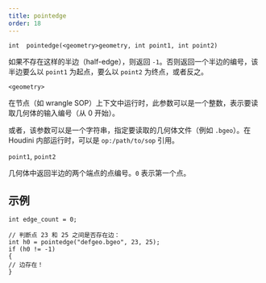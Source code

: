 ```yaml
---
title: pointedge
order: 18
---
```

`int  pointedge(<geometry>geometry, int point1, int point2)`

如果不存在这样的半边（half-edge），则返回 `-1`。否则返回一个半边的编号，该半边要么以 `point1` 为起点，要么以 `point2` 为终点，或者反之。

`<geometry>`

在节点（如 wrangle SOP）上下文中运行时，此参数可以是一个整数，表示要读取几何体的输入编号（从 0 开始）。

或者，该参数可以是一个字符串，指定要读取的几何体文件（例如 `.bgeo`）。在 Houdini 内部运行时，可以是 `op:/path/to/sop` 引用。

`point1`, `point2`

几何体中返回半边的两个端点的点编号。`0` 表示第一个点。

## 示例

```vex
int edge_count = 0;

// 判断点 23 和 25 之间是否存在边：
int h0 = pointedge("defgeo.bgeo", 23, 25);
if (h0 != -1)
{
// 边存在！
}

```
